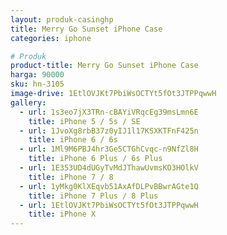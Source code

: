```yaml
---
layout: produk-casinghp
title: Merry Go Sunset iPhone Case
categories: iphone

# Produk
product-title: Merry Go Sunset iPhone Case
harga: 90000
sku: hn-3105
image-drive: 1EtlOVJKt7PbiWsOCTYt5fOt3JTPPqwwH
gallery:
  - url: 1s3eo7jX3TRn-cBAYiVRqcEg39msLmn6E
    title: iPhone 5 / 5s / SE
  - url: 1JvoXg8rbB37z0yIJ1l17KSXKTFnF425n
    title: iPhone 6 / 6s
  - url: 1Ml9M6PBJ4hr3Ge5CTGhCvqc-n9NfZl8H
    title: iPhone 6 Plus / 6s Plus
  - url: 1E353UD4dUGyTvMdJThawUvmsKO3HOlkV
    title: iPhone 7 / 8
  - url: 1yMkg0KlXEqvb51AxAfDLPvBBwrAGte1Q
    title: iPhone 7 Plus / 8 Plus
  - url: 1EtlOVJKt7PbiWsOCTYt5fOt3JTPPqwwH
    title: iPhone X
---
```


